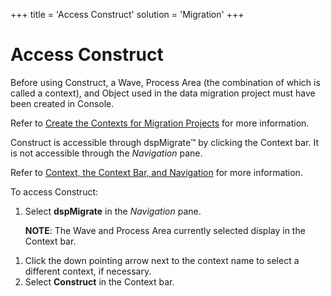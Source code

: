 +++
title = 'Access Construct'
solution = 'Migration'
+++

# Access Construct

Before using Construct, a Wave, Process Area (the combination of which
is called a context), and Object used in the data migration project must
have been created in Console.

Refer to [Create the Contexts for Migration
Projects](../../Console/Use_Cases/Create_Contexts_for_Migration_Projects.htm)
for more information.

Construct is accessible through dspMigrate™ by clicking the Context bar.
It is not accessible through the *Navigation* pane.

Refer to [Context, the Context Bar, and
Navigation](../../dspMigrate/Context_Navigation.htm) for more
information.

To access Construct:

1.  Select **dspMigrate** in the *Navigation* pane.
    
    **NOTE**: The Wave and Process Area currently selected display in
    the Context bar.

<!-- end list -->

1.  Click the down pointing arrow next to the context name to select a
    different context, if necessary.
2.  Select **Construct** in the Context bar.
